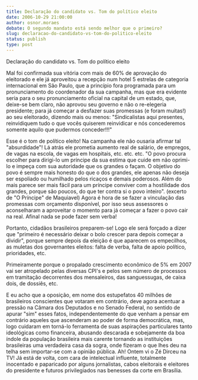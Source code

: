 ```yaml
---
title: Declaração do candidato vs. Tom do político eleito
date: 2006-10-29 21:00:00
author: osnor.moraes
debate: O segundo mandato está sendo melhor que o primeiro?
slug: declaracao-do-candidato-vs-tom-do-politico-eleito
status: publish 
type: post
---
```


Declaração do candidato vs. Tom do político eleito
 
Mal foi confirmada sua vitória com mais de 60% de aprovação do eleitorado e ele já aproveitou a recepção num hotel 5 estrelas de categoria internacional em São Paulo, que a princípio fora programada para um pronunciamento do coordenador da sua campanha, mas que era evidente seria para o seu pronunciamento oficial na capital de um estado, que, deixe-se bem claro, não aprovou seu governo e não o re-elegeria presidente; para já começar a desfazer suas promessas (e foram muitas!) ao seu eleitorado, dizendo mais ou menos: "Sindicalistas aqui presentes, reinvidiquem tudo o que vocês quiserem reinvidicar e nós concederemos somente aquilo que pudermos conceder!!!"
 
Esse é o tom de político eleito! Na campanha ele não ousaria afirmar tal "absurdidade"! Lá atrás ele prometia aumento real de salário, de empregos, de vagas na escola, de vagas em hospitais, etc. etc. etc. "O povo procura escolher para dirigi-lo um príncipe da sua estima que cuide em não oprimi-lo e impeça com sua autoridade que os grandes o façam. O objetivo do povo é sempre mais honesto do que o dos grandes, ele apenas não deseja ser espoliado ou humilhado pelos ricaços e demais poderosos. Além do mais parece ser mais fácil para um príncipe conviver com a hostilidade dos grandes, porque são poucos, do que ter contra si o povo inteiro". (excerto de "O Príncipe" de Maquiavel)
Agora é hora de se fazer a vinculação das promessas com orçamento disponível, por isso seus assessores o aconselharam a aproveitar o momento para já começar a fazer o povo cair na real. Afinal nada se pode fazer sem verba!
 
Portanto, cidadãos brasileiros preparem-se! Logo ele será forçado a dizer que "primeiro é necessário deixar o bolo crescer para depois começar a dividir", porque sempre depois da eleição é que aparecem os empecilhos, as muletas dos governantes eleitos: falta de verba, falta de apoio político, prioridades, etc.
 
Primeiramente porque o propalado crescimento econômico de 5% em 2007 vai ser atropelado pelas diversas CPI's e pelos sem número de processos em tramitação decorrentes dos mensaleiros, das sanguessugas, de caixa dois, de dossiês, etc. 
 
E eu acho que a oposição, em nome dos estupefatos 40 milhões de brasileiros conscientes que votaram em contrário, deve agora acentuar a pressão na Câmara dos Deputados e no Senado Federal, no sentido de apurar "sim" esses fatos, independentemente do que venham a pensar em contrário aqueles que ascenderam ao poder de forma democrática, mas, logo cuidaram em torná-lo ferramenta de suas aspirações particulares tanto ideológicas como financeira, abusando descarada e sobejamente da boa índole da população brasileira mais carente tornando as instituições brasileiras uma verdadeira casa da sogra, onde fizeram o que lhes deu na telha sem importar-se com a opinião pública.
Ah! Ontem vi o Zé Dirceu na TV! 
Já está de volta, com cara de intelectual influente, totalmente inocentado e paparicado por alguns jornalistas, cabos eleitorais e eleitores do presidente e futuros privilegiados nas benesses da corte em Brasília.
